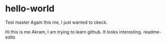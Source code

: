 # hello-world
Test
 master
Again this me, I just wanted to ckeck.

Hi this is me Akram, I am  trying to learn github.
It looks interesting.
 readme-edits

